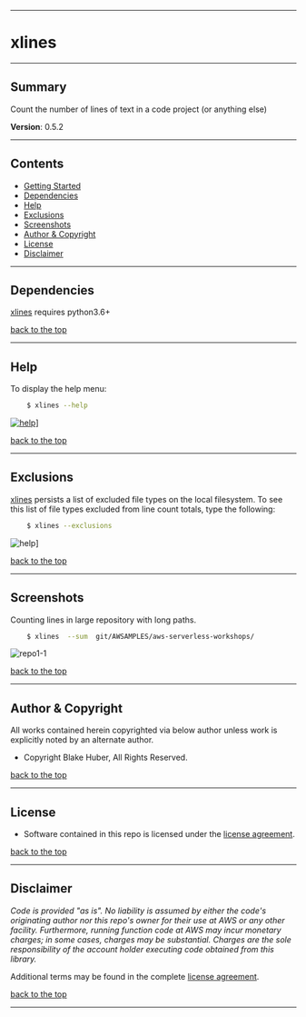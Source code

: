 <a name="top"></a>
* * *
# xlines
* * *

## Summary

Count the number of lines of text in a code project (or anything else)

**Version**:	0.5.2

* * *

## Contents

* [Getting Started](#getting-started)
* [Dependencies](#dependencies)
* [Help](#help)
* [Exclusions](#exclusions)
* [Screenshots](#screenshots)
* [Author & Copyright](#author--copyright)
* [License](#license)
* [Disclaimer](#disclaimer)

* * *

## Dependencies

[xlines](https://github.com/fstab50/xlines) requires python3.6+


[back to the top](#top)

* * *
## Help

To display the help menu:

```bash
    $ xlines --help
```

[![help](./assets/help-menu.png)](https://s3.us-east-2.amazonaws.com/http-imagestore/xlines/help-menu.png)]


[back to the top](#top)

* * *
## Exclusions

[xlines](https://github.com/fstab50/xlines) persists a list of excluded file types on the local filesystem.  To see this list of file types excluded from line count totals, type the following:

```bash
    $ xlines --exclusions
```

![help](https://s3.us-east-2.amazonaws.com/http-imagestore/xlines/exclusions.png)]<!-- .element height="50%" width="50%" -->


[back to the top](#top)

* * *
## Screenshots

Counting lines in large repository with long paths.

```bash
    $ xlines  --sum  git/AWSAMPLES/aws-serverless-workshops/
```

![repo1-1](https://s3.us-east-2.amazonaws.com/http-imagestore/xlines/repofinal.png)


[back to the top](#top)

* * *

## Author & Copyright

All works contained herein copyrighted via below author unless work is explicitly noted by an alternate author.

* Copyright Blake Huber, All Rights Reserved.

[back to the top](#top)

* * *

## License

* Software contained in this repo is licensed under the [license agreement](./LICENSE.md).

[back to the top](#top)

* * *

## Disclaimer

*Code is provided "as is". No liability is assumed by either the code's originating author nor this repo's owner for their use at AWS or any other facility. Furthermore, running function code at AWS may incur monetary charges; in some cases, charges may be substantial. Charges are the sole responsibility of the account holder executing code obtained from this library.*

Additional terms may be found in the complete [license agreement](./LICENSE.md).

[back to the top](#top)

* * *
